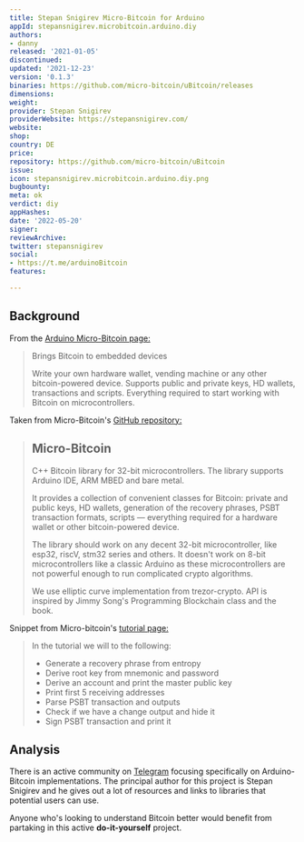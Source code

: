 ```yaml
---
title: Stepan Snigirev Micro-Bitcoin for Arduino
appId: stepansnigirev.microbitcoin.arduino.diy
authors:
- danny
released: '2021-01-05'
discontinued: 
updated: '2021-12-23'
version: '0.1.3'
binaries: https://github.com/micro-bitcoin/uBitcoin/releases
dimensions: 
weight: 
provider: Stepan Snigirev
providerWebsite: https://stepansnigirev.com/
website: 
shop: 
country: DE
price: 
repository: https://github.com/micro-bitcoin/uBitcoin
issue: 
icon: stepansnigirev.microbitcoin.arduino.diy.png
bugbounty: 
meta: ok
verdict: diy
appHashes: 
date: '2022-05-20'
signer: 
reviewArchive: 
twitter: stepansnigirev
social:
- https://t.me/arduinoBitcoin
features: 

---
```


## Background 

From the [Arduino Micro-Bitcoin page:](https://www.arduino.cc/reference/en/libraries/ubitcoin/) 

> Brings Bitcoin to embedded devices
>
> Write your own hardware wallet, vending machine or any other bitcoin-powered device. Supports public and private keys, HD wallets, transactions and scripts. Everything required to start working with Bitcoin on microcontrollers.

Taken from Micro-Bitcoin's [GitHub repository:](https://github.com/micro-bitcoin/uBitcoin)

> ## Micro-Bitcoin
>
> C++ Bitcoin library for 32-bit microcontrollers. The library supports Arduino IDE, ARM MBED and bare metal.
> 
> It provides a collection of convenient classes for Bitcoin: private and public keys, HD wallets, generation of the recovery phrases, PSBT transaction formats, scripts — everything required for a hardware wallet or other bitcoin-powered device.
>
> The library should work on any decent 32-bit microcontroller, like esp32, riscV, stm32 series and others. It doesn't work on 8-bit microcontrollers like a classic Arduino as these microcontrollers are not powerful enough to run complicated crypto algorithms.
>
> We use elliptic curve implementation from trezor-crypto. API is inspired by Jimmy Song's Programming Blockchain class and the book.

Snippet from Micro-bitcoin's [tutorial page:](https://micro-bitcoin.github.io/#/tutorial/README)

> In the tutorial we will to the following:
> 
> - Generate a recovery phrase from entropy
> - Derive root key from mnemonic and password
> - Derive an account and print the master public key
> - Print first 5 receiving addresses
> - Parse PSBT transaction and outputs
> - Check if we have a change output and hide it
> - Sign PSBT transaction and print it

## Analysis 

There is an active community on [Telegram](https://t.me/arduinoBitcoin) focusing specifically on Arduino-Bitcoin implementations. The principal author for this project is Stepan Snigirev and he gives out a lot of resources and links to libraries that potential users can use. 

Anyone who's looking to understand Bitcoin better would benefit from partaking in this active **do-it-yourself** project. 

